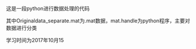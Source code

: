 这是一段python进行数据处理的代码



其中Originaldata_separate.mat为.mat数据，mat.handle为python程序，主要对数据进行分类




学习时间为2017年10月15
